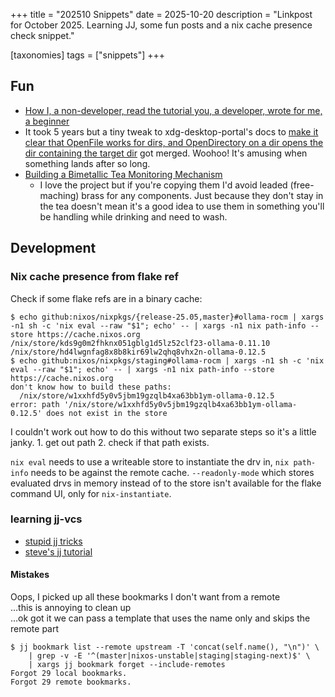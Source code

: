 +++
title = "202510 Snippets"
date = 2025-10-20
description = "Linkpost for October 2025. Learning JJ, some fun posts and a nix cache presence check snippet."

[taxonomies]
tags = ["snippets"]
+++

## Fun

- [How I, a non-developer, read the tutorial you, a developer, wrote for me, a beginner](https://anniemueller.com/posts/how-i-a-non-developer-read-the-tutorial-you-a-developer-wrote-for-me-a-beginner)
- It took 5 years but a tiny tweak to xdg-desktop-portal's docs to [make it clear that OpenFile works for dirs, and OpenDirectory on a dir opens the dir containing the target dir](https://github.com/flatpak/xdg-desktop-portal/issues/683) got merged. Woohoo! It's amusing when something lands after so long.
- [Building a Bimetallic Tea Monitoring Mechanism](https://www.youtube.com/watch?v=oJzy1vk2zyc)
  - I love the project but if you're copying them I'd avoid leaded (free-maching) brass for any components. Just because they don't stay in the tea doesn't mean it's a good idea to use them in something you'll be handling while drinking and need to wash.

## Development

### Nix cache presence from flake ref

Check if some flake refs are in a binary cache:

```
$ echo github:nixos/nixpkgs/{release-25.05,master}#ollama-rocm | xargs -n1 sh -c 'nix eval --raw "$1"; echo' -- | xargs -n1 nix path-info --store https://cache.nixos.org
/nix/store/kds9g0m2fhknx051gblg1d5lz52clf23-ollama-0.11.10
/nix/store/hd4lwgnfag8x8b8kir69lw2qhq8vhx2n-ollama-0.12.5
$ echo github:nixos/nixpkgs/staging#ollama-rocm | xargs -n1 sh -c 'nix eval --raw "$1"; echo' -- | xargs -n1 nix path-info --store https://cache.nixos.org
don't know how to build these paths:
  /nix/store/w1xxhfd5y0v5jbm19gzqlb4xa63bb1ym-ollama-0.12.5
error: path '/nix/store/w1xxhfd5y0v5jbm19gzqlb4xa63bb1ym-ollama-0.12.5' does not exist in the store
```

I couldn't work out how to do this without two separate steps so it's a little janky. 1. get out path 2. check if that path exists.

`nix eval` needs to use a writeable store to instantiate the drv in, `nix path-info` needs to be against the remote cache. `--readonly-mode` which stores evaluated drvs in memory instead of to the store isn't available for the flake command UI, only for `nix-instantiate`.

### learning jj-vcs

- [stupid jj tricks](https://andre.arko.net/2025/09/28/stupid-jj-tricks/)
- [steve's jj tutorial](https://steveklabnik.github.io/jujutsu-tutorial/)

#### Mistakes

Oops, I picked up all these bookmarks I don't want from a remote  
…this is annoying to clean up  
…ok got it we can pass a template that uses the name only and skips the remote part

```shell
$ jj bookmark list --remote upstream -T 'concat(self.name(), "\n")' \
    | grep -v -E '^(master|nixos-unstable|staging|staging-next)$' \
    | xargs jj bookmark forget --include-remotes
Forgot 29 local bookmarks.
Forgot 29 remote bookmarks.
```
